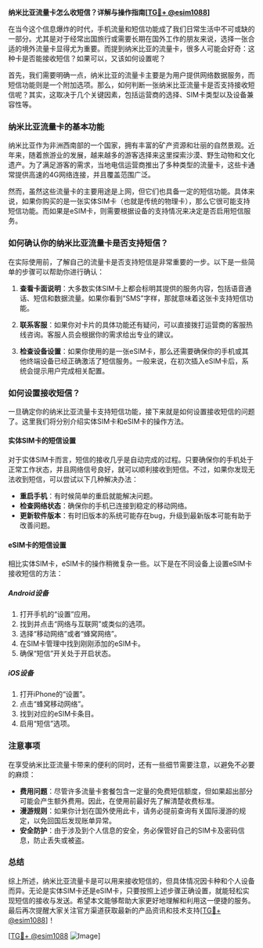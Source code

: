 **纳米比亚流量卡怎么收短信？详解与操作指南[[TG💪+ @esim1088](https://t.me/s/esim1088)]**

在当今这个信息爆炸的时代，手机流量和短信功能成了我们日常生活中不可或缺的一部分。尤其是对于经常出国旅行或需要长期在国外工作的朋友来说，选择一张合适的境外流量卡显得尤为重要。而提到纳米比亚的流量卡，很多人可能会好奇：这种卡是否能接收短信？如果可以，又该如何设置呢？

首先，我们需要明确一点，纳米比亚的流量卡主要是为用户提供网络数据服务，而短信功能则是一个附加选项。那么，如何判断一张纳米比亚流量卡是否支持接收短信呢？其实，这取决于几个关键因素，包括运营商的选择、SIM卡类型以及设备兼容性等。

### 纳米比亚流量卡的基本功能

纳米比亚作为非洲西南部的一个国家，拥有丰富的矿产资源和壮丽的自然景观。近年来，随着旅游业的发展，越来越多的游客选择来这里探索沙漠、野生动物和文化遗产。为了满足游客的需求，当地电信运营商推出了多种类型的流量卡，这些卡通常提供高速的4G网络连接，并且覆盖范围广泛。

然而，虽然这些流量卡的主要用途是上网，但它们也具备一定的短信功能。具体来说，如果你购买的是一张实体SIM卡（也就是传统的物理卡），那么它很可能支持短信功能。而如果是eSIM卡，则需要根据设备的支持情况来决定是否启用短信服务。

### 如何确认你的纳米比亚流量卡是否支持短信？

在实际使用前，了解自己的流量卡是否支持短信是非常重要的一步。以下是一些简单的步骤可以帮助你进行确认：

1. **查看卡面说明**：大多数实体SIM卡上都会标明其提供的服务内容，包括语音通话、短信和数据流量。如果你看到“SMS”字样，那就意味着这张卡支持短信功能。
   
2. **联系客服**：如果你对卡片的具体功能还有疑问，可以直接拨打运营商的客服热线咨询。客服人员会根据你的需求给出专业的建议。

3. **检查设备设置**：如果你使用的是一张eSIM卡，那么还需要确保你的手机或其他终端设备已经正确激活了短信服务。一般来说，在初次插入eSIM卡后，系统会提示用户完成相关配置。

### 如何设置接收短信？

一旦确定你的纳米比亚流量卡支持短信功能，接下来就是如何设置接收短信的问题了。这里我们将分别介绍实体SIM卡和eSIM卡的操作方法。

#### 实体SIM卡的短信设置

对于实体SIM卡而言，短信的接收几乎是自动完成的过程。只要确保你的手机处于正常工作状态，并且网络信号良好，就可以顺利接收到短信。不过，如果你发现无法收到短信，可以尝试以下几种解决办法：

- **重启手机**：有时候简单的重启就能解决问题。
- **检查网络状态**：确保你的手机已连接到稳定的移动网络。
- **更新软件版本**：有时旧版本的系统可能存在bug，升级到最新版本可能有助于改善问题。

#### eSIM卡的短信设置

相比实体SIM卡，eSIM卡的操作稍微复杂一些。以下是在不同设备上设置eSIM卡接收短信的方法：

##### Android设备
1. 打开手机的“设置”应用。
2. 找到并点击“网络与互联网”或类似的选项。
3. 选择“移动网络”或者“蜂窝网络”。
4. 在SIM卡管理中找到刚刚添加的eSIM卡。
5. 确保“短信”开关处于开启状态。

##### iOS设备
1. 打开iPhone的“设置”。
2. 点击“蜂窝移动网络”。
3. 找到对应的eSIM卡条目。
4. 启用“短信”选项。

### 注意事项

在享受纳米比亚流量卡带来的便利的同时，还有一些细节需要注意，以避免不必要的麻烦：

- **费用问题**：尽管许多流量卡套餐包含一定量的免费短信额度，但如果超出部分可能会产生额外费用。因此，在使用前最好先了解清楚收费标准。
- **漫游规则**：如果你计划在国外使用此卡，请务必提前查询有关国际漫游的规定，以免回国后发现账单异常。
- **安全防护**：由于涉及到个人信息的安全，务必保管好自己的SIM卡及密码信息，防止丢失或被盗。

### 总结

综上所述，纳米比亚流量卡是可以用来接收短信的，但具体情况因卡种和个人设备而异。无论是实体SIM卡还是eSIM卡，只要按照上述步骤正确设置，就能轻松实现短信的接收与发送。希望本文能够帮助大家更好地理解和利用这一便捷的服务。最后再次提醒大家关注官方渠道获取最新的产品资讯和技术支持[[TG💪+ @esim1088](https://t.me/s/esim1088)]！

[[TG💪+ @esim1088](https://t.me/s/esim1088) ![Image](https://i.postimg.cc/4NQfJmqS/Snipaste-2025-05-13-00-14-12.png)]